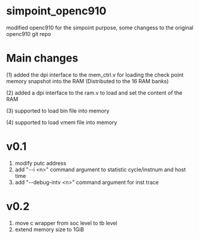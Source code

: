 # simpoint_openc910
modified openc910 for the simpoint purpose, some changess to the original openc910 git repo

# Main changes
(1) added the dpi interface to the mem_ctrl.v for loading the check point memory snapshot into the RAM (Distributed to the 16 RAM banks)

(2) added a dpi interface to the ram.v to load and set the content of the RAM

(3) supported to load bin file into memory

(4) supported to load vmem file into memory

# v0.1
1. modify putc address
2. add "--i \<n\>" command argument to statistic cycle/instnum and host time
3. add "--debug-intv \<n\>" command argument for inst trace
# v0.2
1. move c wrapper from soc level to tb level
2. extend memory size to 1GiB
